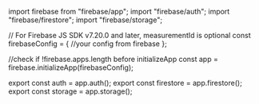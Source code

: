 import firebase from "firebase/app";
import "firebase/auth";
import "firebase/firestore";
import "firebase/storage";

// For Firebase JS SDK v7.20.0 and later, measurementId is optional
const firebaseConfig = {
//your config from firebase
};

//check if !firebase.apps.length before initializeApp
const app = firebase.initializeApp(firebaseConfig);

export const auth = app.auth();
export const firestore = app.firestore();
export const storage = app.storage();
